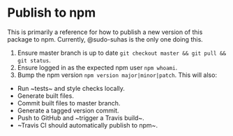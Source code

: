 # Publish to npm

This is primarily a reference for how to publish a new version of this package
to npm. Currently, @sudo-suhas is the only one doing this.

1. Ensure master branch is up to date `git checkout master && git pull && git status`.
2. Ensure logged in as the expected npm user `npm whoami`.
4. Bump the npm version `npm version major|minor|patch`. This will also:
  - Run ~tests~ and style checks locally.
  - Generate built files.
  - Commit built files to master branch.
  - Generate a tagged version commit.
  - Push to GitHub and ~trigger a Travis build~.
  - ~Travis CI should automatically publish to npm~.
